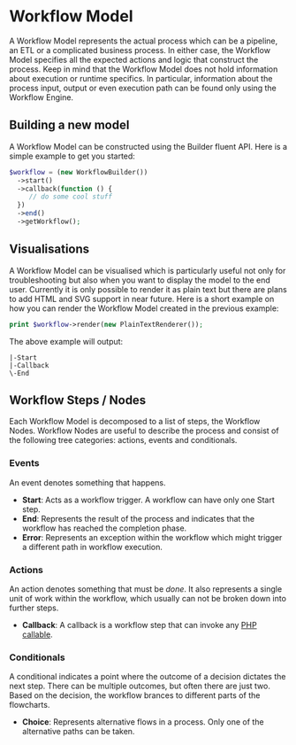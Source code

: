 # Workflow Model
A Workflow Model represents the actual process which can be a pipeline, an ETL or a complicated business process. In either case, the Workflow Model specifies all the expected actions and logic that construct the process. Keep in mind that the Workflow Model does not hold information about execution or runtime specifics. In particular, information about the process input, output or even execution path can be found only using the Workflow Engine.

## Building a new model

A Workflow Model can be constructed using the Builder fluent API. Here is a simple example to get you started:

``` php
$workflow = (new WorkflowBuilder())
  ->start()
  ->callback(function () {
     // do some cool stuff
  })
  ->end()
  ->getWorkflow();
```

## Visualisations

A Workflow Model can be visualised which is particularly useful not only for troubleshooting but also when you want to display the model to the end user. Currently it is only possible to render it as plain text but there are plans to add HTML and SVG support in near future. Here is a short example on how you can render the Workflow Model created in the previous example:

``` php
print $workflow->render(new PlainTextRenderer());
```

The above example will output:

```
|-Start
|-Callback
\-End
```

## Workflow Steps / Nodes
Each Workflow Model is decomposed to a list of steps, the Workflow Nodes. Workflow Nodes are useful to describe the process and consist of the following tree categories: actions, events and conditionals.

### Events
An event denotes something that happens. 

* **Start**: Acts as a workflow trigger. A workflow can have only one Start step.
* **End**: Represents the result of the process and indicates that the workflow has reached the completion phase.  
* **Error**: Represents an exception within the workflow which might trigger a different path in workflow execution.

### Actions
An action denotes something that must be _done_. It also represents a single unit of work within the workflow, which usually can not be broken down into further steps.

* **Callback**: A callback is a workflow step that can invoke any [PHP callable](http://php.net/manual/en/language.types.callable.php).

### Conditionals
A conditional indicates a point where the outcome of a decision dictates the next step. There can be multiple outcomes, but often there are just two. Based on the decision, the workflow brances to different parts of the flowcharts.

* **Choice**: Represents alternative flows in a process. Only one of the alternative paths can be taken.

